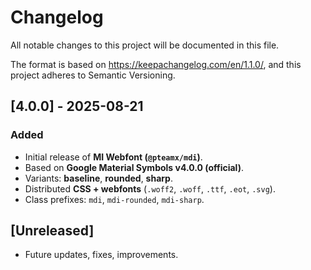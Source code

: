 # Changelog
All notable changes to this project will be documented in this file.

The format is based on https://keepachangelog.com/en/1.1.0/,
and this project adheres to Semantic Versioning.

## [4.0.0] - 2025-08-21
### Added
- Initial release of **MI Webfont (`@pteamx/mdi`)**.
- Based on **Google Material Symbols v4.0.0 (official)**.
- Variants: **baseline**, **rounded**, **sharp**.
- Distributed **CSS + webfonts** (`.woff2`, `.woff`, `.ttf`, `.eot`, `.svg`).
- Class prefixes: `mdi`, `mdi-rounded`, `mdi-sharp`.

## [Unreleased]
- Future updates, fixes, improvements.
